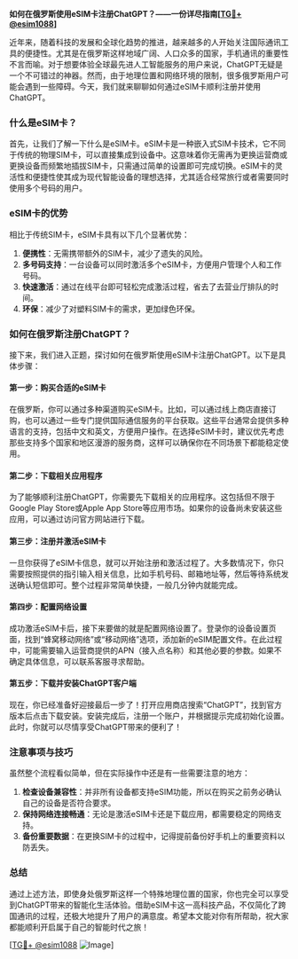**如何在俄罗斯使用eSIM卡注册ChatGPT？——一份详尽指南[[TG💪+ @esim1088](https://t.me/s/esim1088)]**

近年来，随着科技的发展和全球化趋势的推进，越来越多的人开始关注国际通讯工具的便捷性。尤其是在俄罗斯这样地域广阔、人口众多的国家，手机通讯的重要性不言而喻。对于想要体验全球最先进人工智能服务的用户来说，ChatGPT无疑是一个不可错过的神器。然而，由于地理位置和网络环境的限制，很多俄罗斯用户可能会遇到一些障碍。今天，我们就来聊聊如何通过eSIM卡顺利注册并使用ChatGPT。

### 什么是eSIM卡？

首先，让我们了解一下什么是eSIM卡。eSIM卡是一种嵌入式SIM卡技术，它不同于传统的物理SIM卡，可以直接集成到设备中。这意味着你无需再为更换运营商或更换设备而频繁地插拔SIM卡，只需通过简单的设置即可完成切换。eSIM卡的灵活性和便捷性使其成为现代智能设备的理想选择，尤其适合经常旅行或者需要同时使用多个号码的用户。

### eSIM卡的优势

相比于传统SIM卡，eSIM卡具有以下几个显著优势：

1. **便携性**：无需携带额外的SIM卡，减少了遗失的风险。
2. **多号码支持**：一台设备可以同时激活多个eSIM卡，方便用户管理个人和工作号码。
3. **快速激活**：通过在线平台即可轻松完成激活过程，省去了去营业厅排队的时间。
4. **环保**：减少了对塑料SIM卡的需求，更加绿色环保。

### 如何在俄罗斯注册ChatGPT？

接下来，我们进入正题，探讨如何在俄罗斯使用eSIM卡注册ChatGPT。以下是具体步骤：

#### 第一步：购买合适的eSIM卡

在俄罗斯，你可以通过多种渠道购买eSIM卡。比如，可以通过线上商店直接订购，也可以通过一些专门提供国际通信服务的平台获取。这些平台通常会提供多种语言的支持，包括中文和英文，方便用户操作。在选择eSIM卡时，建议优先考虑那些支持多个国家和地区漫游的服务商，这样可以确保你在不同场景下都能稳定使用。

#### 第二步：下载相关应用程序

为了能够顺利注册ChatGPT，你需要先下载相关的应用程序。这包括但不限于Google Play Store或Apple App Store等应用市场。如果你的设备尚未安装这些应用，可以通过访问官方网站进行下载。

#### 第三步：注册并激活eSIM卡

一旦你获得了eSIM卡信息，就可以开始注册和激活过程了。大多数情况下，你只需要按照提供的指引输入相关信息，比如手机号码、邮箱地址等，然后等待系统发送确认短信即可。整个过程非常简单快捷，一般几分钟内就能完成。

#### 第四步：配置网络设置

成功激活eSIM卡后，接下来要做的就是配置网络设置了。登录你的设备设置页面，找到“蜂窝移动网络”或“移动网络”选项，添加新的eSIM配置文件。在此过程中，可能需要输入运营商提供的APN（接入点名称）和其他必要的参数。如果不确定具体信息，可以联系客服寻求帮助。

#### 第五步：下载并安装ChatGPT客户端

现在，你已经准备好迎接最后一步了！打开应用商店搜索“ChatGPT”，找到官方版本后点击下载安装。安装完成后，注册一个账户，并根据提示完成初始化设置。此时，你就可以尽情享受ChatGPT带来的便利了！

### 注意事项与技巧

虽然整个流程看似简单，但在实际操作中还是有一些需要注意的地方：

1. **检查设备兼容性**：并非所有设备都支持eSIM功能，所以在购买之前务必确认自己的设备是否符合要求。
2. **保持网络连接畅通**：无论是激活eSIM卡还是下载应用，都需要稳定的网络支持。
3. **备份重要数据**：在更换SIM卡的过程中，记得提前备份好手机上的重要资料以防丢失。

### 总结

通过上述方法，即使身处俄罗斯这样一个特殊地理位置的国家，你也完全可以享受到ChatGPT带来的智能化生活体验。借助eSIM卡这一高科技产品，不仅简化了跨国通讯的过程，还极大地提升了用户的满意度。希望本文能对你有所帮助，祝大家都能顺利开启属于自己的智能时代之旅！

[[TG💪+ @esim1088](https://t.me/s/esim1088) ![Image](https://i.postimg.cc/4NQfJmqS/Snipaste-2025-05-13-00-14-12.png)]